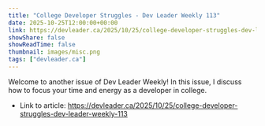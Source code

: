 ```yaml
---
title: "College Developer Struggles - Dev Leader Weekly 113"
date: 2025-10-25T12:00:00+00:00
link: https://devleader.ca/2025/10/25/college-developer-struggles-dev-leader-weekly-113
showShare: false
showReadTime: false
thumbnail: images/misc.png
tags: ["devleader.ca"]
---
```

Welcome to another issue of Dev Leader Weekly! In this issue, I discuss how to focus your time and energy as a developer in college.

- Link to article: https://devleader.ca/2025/10/25/college-developer-struggles-dev-leader-weekly-113